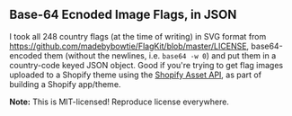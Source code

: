 ## Base-64 Ecnoded Image Flags, in JSON

I took all 248 country flags (at the time of writing) in SVG format from https://github.com/madebybowtie/FlagKit/blob/master/LICENSE, base64-encoded them (without the newlines, i.e. `base64 -w 0`) and put them in a country-code keyed JSON object.
Good if you're trying to get flag images uploaded to a Shopify theme using the [Shopify Asset API](https://help.shopify.com/en/api/reference/online-store/asset#update-2019-10), as part of building a Shopify app/theme.

**Note:** This is MIT-licensed! Reproduce license everywhere.

